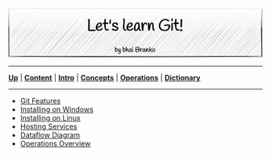 <p align='center'>
 <img src='../Assets/banners/banner-bhai-branko.png' />
</p>

________________________________________________________________________________
[**Up**](../README.md) |
[**Content**](../README.md) |
[**Intro**](../01-Introduction/introduction.md) |
[**Concepts**](../02-Concepts/concepts.md) |
[**Operations**](../03-Operations/operations.md) |
[**Dictionary**](../04-Appendix/dictionary.md)
_______________________________________________________________________________

- [Git Features](01-git-features.md)
- [Installing on Windows](02-windows-installation.md)
- [Installing on Linux](03-linux-installation.md)
- [Hosting Services](03-hosting-services.md)
- [Dataflow Diagram](04-dataflow-overview.md)
- [Operations Overview](05-operations-overview.md)